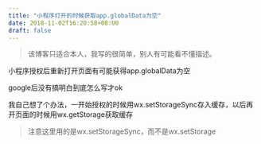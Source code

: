 ```yaml
---
title: "小程序打开的时候获取app.globalData为空"
date: 2018-11-02T16:20:58+08:00
draft: false
---
```


> 该博客只适合本人，我写的很简单，别人有可能看不懂描述。

小程序授权后重新打开页面有可能获得app.globalData为空

google后没有搞明白到底怎么写才ok

我自己想了个办法，一开始授权的时候用wx.setStorageSync存入缓存，以后再开页面的时候用wx.getStorage获取缓存

> 注意这里用的是wx.setStorageSync，而不是wx.setStorage